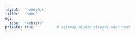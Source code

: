 ```yaml
---
layout:  'home.hbs'
title:   'Home'
og:
  type:  'website'
private: true           # sitemap plugin already adds root
---
```


